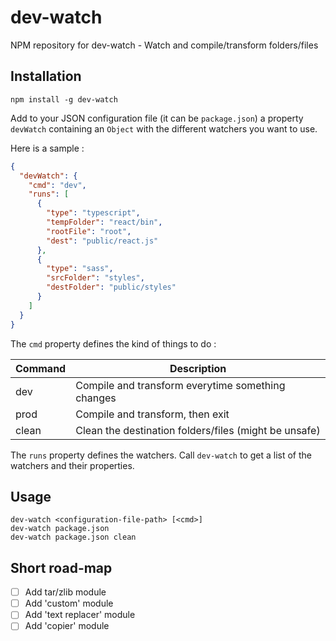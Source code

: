 # dev-watch
NPM repository for dev-watch - Watch and compile/transform folders/files

## Installation

```
npm install -g dev-watch
```

Add to your JSON configuration file (it can be `package.json`) a property `devWatch` containing an `Object` with the different watchers you want to use.

Here is a sample :

```json
{
  "devWatch": {
    "cmd": "dev",
    "runs": [
      {
        "type": "typescript",
        "tempFolder": "react/bin",
        "rootFile": "root",
        "dest": "public/react.js"
      },
      {
        "type": "sass",
        "srcFolder": "styles",
        "destFolder": "public/styles"
      }
    ]
  }
}
```

The `cmd` property defines the kind of things to do :

Command | Description
-|-
dev | Compile and transform everytime something changes
prod | Compile and transform, then exit
clean | Clean the destination folders/files (might be unsafe)

The `runs` property defines the watchers. Call `dev-watch` to get a list of the watchers and their properties.

## Usage

```
dev-watch <configuration-file-path> [<cmd>]
dev-watch package.json
dev-watch package.json clean
```

## Short road-map

- [ ] Add tar/zlib module
- [ ] Add 'custom' module
- [ ] Add 'text replacer' module
- [ ] Add 'copier' module
